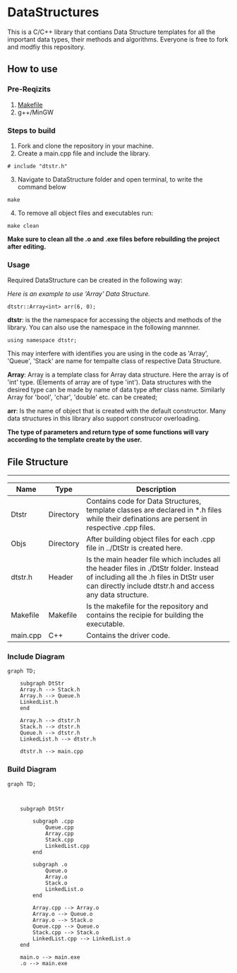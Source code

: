 # DataStructures

This is a C/C++ library that contians Data Structure templates for all the important data types, their methods and algorithms. Everyone is free to fork and modfiy this repository. 

## How to use

### Pre-Reqizits

1. [Makefile](https://gnuwin32.sourceforge.net/packages/make.htm)
1. g++/MinGW 

### Steps to build

1. Fork and clone the repository in your machine.
2. Create a main.cpp file and include the library.
```
# include "dtstr.h"
```
3. Navigate to DataStructure folder and open terminal, to write the command below
```
make
```
4. To remove all object files and executables run:
```
make clean
```
**Make sure to clean all the .o and .exe files before rebuilding the project after editing.**

### Usage

Required DataStructure can be created in the following way:

*Here is an example to use 'Array' Data Structure.*

```
dtstr::Array<int> arr(6, 0);
```

**dtstr**: is the the namespace for accessing the objects and methods of the library. You can also use the namespace in the following mannner.
```
using namespace dtstr;
```
This may interfere with identifies you are using in the code as 'Array', 'Queue', 'Stack' are name for tempalte class of respective Data Structure.

**Array**: Array is a template class for Array data structure. Here the array is of 'int' type. (Elements of array are of type 'int'). Data structures with the desired type can be made by name of data type after class name. Similarly Array for 'bool', 'char', 'double' etc. can be created;

**arr**: Is the name of object that is created with the default constructor. Many data structures in this library also support construcor overloading.

**The type of parameters and return type of some functions will vary according to the template create by the user.**

## File Structure

-----------------------------
| Name | Type | Description |
|------|------|-------------|
Dtstr  | Directory | Contains code for Data Structures, template classes are declared in *.h files while their definations are persent in respective .cpp files.
Objs   | Directory | After building object files for each .cpp file in ../DtStr is created here.
dtstr.h| Header    | Is the main header file which includes all the header files in ./DtStr folder. Instead of including all the .h files in DtStr user can directly include dtstr.h and access any data structure.
Makefile | Makefile | Is the makefile for the repository and contains the recipie for building the executable.
main.cpp | C++ | Contains the driver code.

### Include Diagram

```mermaid 
graph TD;

    subgraph DtStr
    Array.h --> Stack.h
    Array.h --> Queue.h
    LinkedList.h
    end

    Array.h --> dtstr.h
    Stack.h --> dtstr.h
    Queue.h --> dtstr.h
    LinkedList.h --> dtstr.h

    dtstr.h --> main.cpp
```

### Build Diagram
```mermaid 
graph TD;



    subgraph DtStr
    
        subgraph .cpp
            Queue.cpp
            Array.cpp
            Stack.cpp
            LinkedList.cpp
        end 

        subgraph .o
            Queue.o
            Array.o
            Stack.o
            LinkedList.o
        end

        Array.cpp --> Array.o
        Array.o --> Queue.o
        Array.o --> Stack.o
        Queue.cpp --> Queue.o
        Stack.cpp --> Stack.o
        LinkedList.cpp --> LinkedList.o
    end

    main.o --> main.exe
    .o --> main.exe
```

